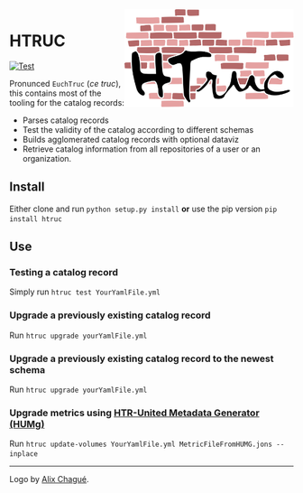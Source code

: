 <img src="./img/HTRUC.png" width=300 align=right>

HTRUC
=====

[![Test](https://github.com/HTR-United/HTRUC/actions/workflows/tests.yml/badge.svg)](https://github.com/HTR-United/HTRUC/actions/workflows/tests.yml)


Pronunced `EuchTruc` (*ce truc*), this contains most of the tooling for the catalog records: 
- Parses catalog records
- Test the validity of the catalog according to different schemas
- Builds agglomerated catalog records with optional dataviz
- Retrieve catalog information from all repositories of a user or an organization.

## Install 

Either clone and run `python setup.py install` **or** use the pip version `pip install htruc`

## Use

### Testing a catalog record

Simply run `htruc test YourYamlFile.yml`

### Upgrade a previously existing catalog record

Run `htruc upgrade yourYamlFile.yml`

### Upgrade a previously existing catalog record to the newest schema

Run `htruc upgrade yourYamlFile.yml`

### Upgrade metrics using [HTR-United Metadata Generator (HUMg)](https://github.com/HTR-United/htr-united-metadata-generator)

Run `htruc update-volumes YourYamlFile.yml MetricFileFromHUMG.jons --inplace`

---

Logo by [Alix Chagué](https://alix-tz.github.io).
